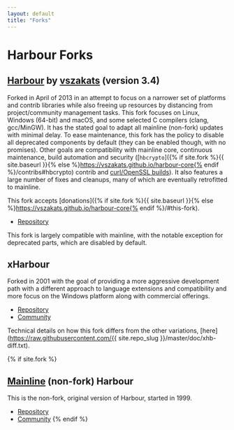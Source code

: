 ```yaml
---
layout: default
title: "Forks"
---
```

<div markdown="1" class="components">

# Harbour Forks

## [Harbour](https://vszakats.github.io/harbour-core/) by [vszakats](https://github.com/vszakats) (version 3.4)

Forked in April of 2013 in an attempt to focus on a narrower set of platforms
and contrib libraries while also freeing up resources by distancing from
project/community management tasks. This fork focuses on Linux, Windows (64-bit)
and macOS, and some selected C compilers (clang, gcc/MinGW). It has the stated
goal to adapt all mainline (non-fork) updates with minimal delay. To ease
maintenance, this fork has the policy to disable all deprecated components by
default (they can be enabled though, with no promises). Other goals are
compatibility with mainline core, continuous maintenance, build automation and
security ([`hbcrypto`]({% if site.fork %}{{ site.baseurl }}{% else %}https://vszakats.github.io/harbour-core{% endif %}/contribs#hbcrypto)
contrib and [curl/OpenSSL builds](https://github.com/vszakats/harbour-deps)).
It also features a large number of fixes and cleanups, many of which are
eventually retrofitted to mainline.

This fork accepts
[donations]({% if site.fork %}{{ site.baseurl }}{% else %}https://vszakats.github.io/harbour-core{% endif %}/#this-fork).

* [Repository](https://github.com/vszakats/harbour-core)

This fork is largely compatible with mainline, with the notable exception
for deprecated parts, which are disabled by default.

## xHarbour

Forked in 2001 with the goal of providing a more aggressive development path
with a different approach to language extensions and compatibility and more
focus on the Windows platform along with commercial offerings.

* [Repository](https://sourceforge.net/projects/xharbour/)
* [Community](https://groups.google.com/forum/#!forum/comp.lang.xharbour)

Technical details on how this fork differs from the other variations,
[here](https://raw.githubusercontent.com/{{ site.repo_slug }}/master/doc/xhb-diff.txt).

{% if site.fork %}
## [Mainline](https://harbour.github.io/) (non-fork) Harbour

This is the non-fork, original version of Harbour, started in 1999.

* [Repository](https://github.com/harbour/core)
* [Community](https://groups.google.com/group/harbour-users/)
{% endif %}

</div>
